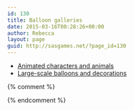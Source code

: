 ```yaml
---
id: 130
title: Balloon galleries
date: 2015-03-16T00:28:26+00:00
author: Rebecca
layout: page
guid: http://sasgames.net/?page_id=130
---
```


* [Animated characters and animals](animated)
* [Large-scale balloons and decorations](decorations)

{% comment %}

<div id="APTFF_by_TAP-by-shortcode-500" class="AlpinePhotoTiles_inpost_container">
  <!-- Using AlpinePT for Flickr v1.2.6 with Flickr API V2 -->

  <!-- Success using wp_remote_get() and PHP_Serial -->

  <div id="id500-AlpinePhotoTiles_container" class="AlpinePhotoTiles_container_class">
    <div id="id500-hidden-parent" class="AlpinePhotoTiles_parent_class" style="width:100%;max-width:100%;padding:0px;margin:0px auto;text-align:center;">
      <div id="id500-image-list" class="AlpinePhotoTiles_image_list_class" style="display:none;visibility:hidden;">
        <a href="https://farm9.staticflickr.com/8617/16176591754_4071986e30_c.jpg" class="AlpinePhotoTiles-link AlpinePhotoTiles-lightbox" title=" Lion head " alt=" Lion head "><img id="id500-tile-0" class="AlpinePhotoTiles-image AlpinePhotoTiles-img-noshadow AlpinePhotoTiles-img-noborder AlpinePhotoTiles-img-nocorners AlpinePhotoTiles-img-nohighlight" src="https://farm9.staticflickr.com/8617/16176591754_4071986e30_n.jpg" title='Lion head' alt='Lion head' border="0" hspace="0" vspace="0" style="" /></a>


        <a href="https://farm9.staticflickr.com/8636/16611345308_51586cb04a_c.jpg" class="AlpinePhotoTiles-link AlpinePhotoTiles-lightbox" title=" Cartoon Chipmunk " alt=" Cartoon Chipmunk ">

            <img id="id500-tile-1" class="AlpinePhotoTiles-image AlpinePhotoTiles-img-noshadow AlpinePhotoTiles-img-noborder AlpinePhotoTiles-img-nocorners AlpinePhotoTiles-img-nohighlight" src="https://farm9.staticflickr.com/8636/16611345308_51586cb04a_n.jpg" title='Cartoon Chipmunk' alt='Cartoon Chipmunk' border="0" hspace="0" vspace="0" style="" /></a>

            <a href="https://farm8.staticflickr.com/7592/16612796549_fb9b0d83fc_c.jpg" class="AlpinePhotoTiles-link AlpinePhotoTiles-lightbox" title=" Bunny " alt=" Bunny "><img id="id500-tile-2" class="AlpinePhotoTiles-image AlpinePhotoTiles-img-noshadow AlpinePhotoTiles-img-noborder AlpinePhotoTiles-img-nocorners AlpinePhotoTiles-img-nohighlight" src="https://farm8.staticflickr.com/7592/16612796549_fb9b0d83fc_n.jpg" title='Bunny' alt='Bunny' border="0" hspace="0" vspace="0" style="" /></a>

            <a href="https://farm4.staticflickr.com/3889/14592354882_c9fd8efd46_o.jpg" class="AlpinePhotoTiles-link AlpinePhotoTiles-lightbox" title=" Balloon Batman " alt=" Balloon Batman "><img id="id500-tile-3" class="AlpinePhotoTiles-image AlpinePhotoTiles-img-noshadow AlpinePhotoTiles-img-noborder AlpinePhotoTiles-img-nocorners AlpinePhotoTiles-img-nohighlight" src="https://farm4.staticflickr.com/3889/14592354882_cfb0d7332b_n.jpg" title='Balloon Batman' alt='Balloon Batman' border="0" hspace="0" vspace="0" style="" /></a>

            <a href="https://farm4.staticflickr.com/3356/3639832424_528512a658_o.jpg" class="AlpinePhotoTiles-link AlpinePhotoTiles-lightbox" title=" Greg & Jon Jon holding wedding balloonicatures " alt=" Greg & Jon Jon holding wedding balloonicatures "><img id="id500-tile-4" class="AlpinePhotoTiles-image AlpinePhotoTiles-img-noshadow AlpinePhotoTiles-img-noborder AlpinePhotoTiles-img-nocorners AlpinePhotoTiles-img-nohighlight" src="https://farm4.staticflickr.com/3356/3639832424_c94a1c5298.jpg" title='Greg & Jon Jon holding wedding balloonicatures' alt='Greg & Jon Jon holding wedding balloonicatures' border="0" hspace="0" vspace="0" style="" /></a>

            <a href="https://farm4.staticflickr.com/3582/3441249639_204d532098_o.jpg" class="AlpinePhotoTiles-link AlpinePhotoTiles-lightbox" title=" Greg with Frank & Erin&#039;s wedding balloons " alt=" Greg with Frank & Erin&#039;s wedding balloons "><img id="id500-tile-5" class="AlpinePhotoTiles-image AlpinePhotoTiles-img-noshadow AlpinePhotoTiles-img-noborder AlpinePhotoTiles-img-nocorners AlpinePhotoTiles-img-nohighlight" src="https://farm4.staticflickr.com/3582/3441249639_acbd08ace8.jpg" title='Greg with Frank & Erin&#039;s wedding balloons' alt='Greg with Frank & Erin&#039;s wedding balloons' border="0" hspace="0" vspace="0" style="" /></a>

            <a href="https://farm6.staticflickr.com/5498/10819575183_86b08c68f4_c.jpg" class="AlpinePhotoTiles-link AlpinePhotoTiles-lightbox" title=" Elvis balloon " alt=" Elvis balloon "><img id="id500-tile-6" class="AlpinePhotoTiles-image AlpinePhotoTiles-img-noshadow AlpinePhotoTiles-img-noborder AlpinePhotoTiles-img-nocorners AlpinePhotoTiles-img-nohighlight" src="https://farm6.staticflickr.com/5498/10819575183_86b08c68f4_n.jpg" title='Elvis balloon' alt='Elvis balloon' border="0" hspace="0" vspace="0" style="" /></a>

            <a href="https://farm3.staticflickr.com/2900/14613110203_3c3bd6dedc_c.jpg" class="AlpinePhotoTiles-link AlpinePhotoTiles-lightbox" title=" Batsignal and Batman " alt=" Batsignal and Batman "><img id="id500-tile-7" class="AlpinePhotoTiles-image AlpinePhotoTiles-img-noshadow AlpinePhotoTiles-img-noborder AlpinePhotoTiles-img-nocorners AlpinePhotoTiles-img-nohighlight" src="https://farm3.staticflickr.com/2900/14613110203_3c3bd6dedc_n.jpg" title='Batsignal and Batman' alt='Batsignal and Batman' border="0" hspace="0" vspace="0" style="" /></a>

            <a href="https://farm4.staticflickr.com/3879/14761266274_41f2d607a6_c.jpg" class="AlpinePhotoTiles-link AlpinePhotoTiles-lightbox" title=" Dr who balloons " alt=" Dr who balloons "><img id="id500-tile-8" class="AlpinePhotoTiles-image AlpinePhotoTiles-img-noshadow AlpinePhotoTiles-img-noborder AlpinePhotoTiles-img-nocorners AlpinePhotoTiles-img-nohighlight" src="https://farm4.staticflickr.com/3879/14761266274_41f2d607a6_n.jpg" title='Dr who balloons' alt='Dr who balloons' border="0" hspace="0" vspace="0" style="" /></a>

            <a href="https://farm4.staticflickr.com/3247/2956993876_fe2edb69fc_z.jpg" class="AlpinePhotoTiles-link AlpinePhotoTiles-lightbox" title=" Bucky-like Cat -Greg " alt=" Bucky-like Cat -Greg "><img id="id500-tile-9" class="AlpinePhotoTiles-image AlpinePhotoTiles-img-noshadow AlpinePhotoTiles-img-noborder AlpinePhotoTiles-img-nocorners AlpinePhotoTiles-img-nohighlight" src="https://farm4.staticflickr.com/3247/2956993876_fe2edb69fc_n.jpg" title='Bucky-like Cat -Greg' alt='Bucky-like Cat -Greg' border="0" hspace="0" vspace="0" style="" /></a>

            <a href="https://farm4.staticflickr.com/3171/2956993880_78439e17c9_o.jpg" class="AlpinePhotoTiles-link AlpinePhotoTiles-lightbox" title=" Thiagi Balloon at NASAGA 2008 conference " alt=" Thiagi Balloon at NASAGA 2008 conference "><img id="id500-tile-10" class="AlpinePhotoTiles-image AlpinePhotoTiles-img-noshadow AlpinePhotoTiles-img-noborder AlpinePhotoTiles-img-nocorners AlpinePhotoTiles-img-nohighlight" src="https://farm4.staticflickr.com/3171/2956993880_b5dfe6c212.jpg" title='Thiagi Balloon at NASAGA 2008 conference' alt='Thiagi Balloon at NASAGA 2008 conference' border="0" hspace="0" vspace="0" style="" /></a>

            <a href="https://farm4.staticflickr.com/3184/2700766473_c4779aba5e_z.jpg" class="AlpinePhotoTiles-link AlpinePhotoTiles-lightbox" title=" Mini COO-CEO-CFO " alt=" Mini COO-CEO-CFO "><img id="id500-tile-11" class="AlpinePhotoTiles-image AlpinePhotoTiles-img-noshadow AlpinePhotoTiles-img-noborder AlpinePhotoTiles-img-nocorners AlpinePhotoTiles-img-nohighlight" src="https://farm4.staticflickr.com/3184/2700766473_c4779aba5e_n.jpg" title='Mini COO-CEO-CFO' alt='Mini COO-CEO-CFO' border="0" hspace="0" vspace="0" style="" /></a>

            <a href="https://farm1.staticflickr.com/48/149589182_e2b3295128_z.jpg" class="AlpinePhotoTiles-link AlpinePhotoTiles-lightbox" title=" Turtle " alt=" Turtle "><img id="id500-tile-12" class="AlpinePhotoTiles-image AlpinePhotoTiles-img-noshadow AlpinePhotoTiles-img-noborder AlpinePhotoTiles-img-nocorners AlpinePhotoTiles-img-nohighlight" src="https://farm1.staticflickr.com/48/149589182_e2b3295128_n.jpg" title='Turtle' alt='Turtle' border="0" hspace="0" vspace="0" style="" /></a>

            <a href="https://farm1.staticflickr.com/23/31050858_9eaf916b94_z.jpg" class="AlpinePhotoTiles-link AlpinePhotoTiles-lightbox" title=" Completed Dawn Treader with Reepicheep " alt=" Completed Dawn Treader with Reepicheep "><img id="id500-tile-13" class="AlpinePhotoTiles-image AlpinePhotoTiles-img-noshadow AlpinePhotoTiles-img-noborder AlpinePhotoTiles-img-nocorners AlpinePhotoTiles-img-nohighlight" src="https://farm1.staticflickr.com/23/31050858_9eaf916b94_n.jpg" title='Completed Dawn Treader with Reepicheep' alt='Completed Dawn Treader with Reepicheep' border="0" hspace="0" vspace="0" style="" /></a>

            <a href="https://farm1.staticflickr.com/23/31050855_57a83c8cf7_z.jpg" class="AlpinePhotoTiles-link AlpinePhotoTiles-lightbox" title=" Balloon Nemo and Squirt " alt=" Balloon Nemo and Squirt "><img id="id500-tile-14" class="AlpinePhotoTiles-image AlpinePhotoTiles-img-noshadow AlpinePhotoTiles-img-noborder AlpinePhotoTiles-img-nocorners AlpinePhotoTiles-img-nohighlight" src="https://farm1.staticflickr.com/23/31050855_57a83c8cf7_n.jpg" title='Balloon Nemo and Squirt' alt='Balloon Nemo and Squirt' border="0" hspace="0" vspace="0" style="" /></a>

            <a href="https://farm1.staticflickr.com/22/31048787_3785c6c43c_z.jpg" class="AlpinePhotoTiles-link AlpinePhotoTiles-lightbox" title=" Mom and Dad&#039;s 40th Anniversary Caricature " alt=" Mom and Dad&#039;s 40th Anniversary Caricature "><img id="id500-tile-15" class="AlpinePhotoTiles-image AlpinePhotoTiles-img-noshadow AlpinePhotoTiles-img-noborder AlpinePhotoTiles-img-nocorners AlpinePhotoTiles-img-nohighlight" src="https://farm1.staticflickr.com/22/31048787_3785c6c43c_n.jpg" title='Mom and Dad&#039;s 40th Anniversary Caricature' alt='Mom and Dad&#039;s 40th Anniversary Caricature' border="0" hspace="0" vspace="0" style="" /></a><a href="https://farm1.staticflickr.com/22/31048786_ed47a47854_z.jpg" class="AlpinePhotoTiles-link AlpinePhotoTiles-lightbox" title=" Louisa&#039;s Birthday Balloon Hat " alt=" Louisa&#039;s Birthday Balloon Hat "><img id="id500-tile-16" class="AlpinePhotoTiles-image AlpinePhotoTiles-img-noshadow AlpinePhotoTiles-img-noborder AlpinePhotoTiles-img-nocorners AlpinePhotoTiles-img-nohighlight" src="https://farm1.staticflickr.com/22/31048786_ed47a47854_n.jpg" title='Louisa&#039;s Birthday Balloon Hat' alt='Louisa&#039;s Birthday Balloon Hat' border="0" hspace="0" vspace="0" style="" /></a><a href="https://farm1.staticflickr.com/21/31048785_c7c18914c5_z.jpg" class="AlpinePhotoTiles-link AlpinePhotoTiles-lightbox" title=" Kendra&#039;s Birthday Balloon Hat " alt=" Kendra&#039;s Birthday Balloon Hat "><img id="id500-tile-17" class="AlpinePhotoTiles-image AlpinePhotoTiles-img-noshadow AlpinePhotoTiles-img-noborder AlpinePhotoTiles-img-nocorners AlpinePhotoTiles-img-nohighlight" src="https://farm1.staticflickr.com/21/31048785_c7c18914c5_n.jpg" title='Kendra&#039;s Birthday Balloon Hat' alt='Kendra&#039;s Birthday Balloon Hat' border="0" hspace="0" vspace="0" style="" /></a>

            <a href="https://farm1.staticflickr.com/23/31050852_666f1a61a9_z.jpg" class="AlpinePhotoTiles-link AlpinePhotoTiles-lightbox" title=" Balloon Arch " alt=" Balloon Arch "><img id="id500-tile-18" class="AlpinePhotoTiles-image AlpinePhotoTiles-img-noshadow AlpinePhotoTiles-img-noborder AlpinePhotoTiles-img-nocorners AlpinePhotoTiles-img-nohighlight" src="https://farm1.staticflickr.com/23/31050852_666f1a61a9_n.jpg" title='Balloon Arch' alt='Balloon Arch' border="0" hspace="0" vspace="0" style="" /></a>

            <a href="https://farm1.staticflickr.com/55/149589177_21cd393aa2_z.jpg" class="AlpinePhotoTiles-link AlpinePhotoTiles-lightbox" title=" Crab " alt=" Crab "><img id="id500-tile-19" class="AlpinePhotoTiles-image AlpinePhotoTiles-img-noshadow AlpinePhotoTiles-img-noborder AlpinePhotoTiles-img-nocorners AlpinePhotoTiles-img-nohighlight" src="https://farm1.staticflickr.com/55/149589177_21cd393aa2_n.jpg" title='Crab' alt='Crab' border="0" hspace="0" vspace="0" style="" /></a>

            <a href="https://farm1.staticflickr.com/49/149589180_13830a54a6_z.jpg" class="AlpinePhotoTiles-link AlpinePhotoTiles-lightbox" title=" Poseidon+Mermaid " alt=" Poseidon+Mermaid "><img id="id500-tile-20" class="AlpinePhotoTiles-image AlpinePhotoTiles-img-noshadow AlpinePhotoTiles-img-noborder AlpinePhotoTiles-img-nocorners AlpinePhotoTiles-img-nohighlight" src="https://farm1.staticflickr.com/49/149589180_13830a54a6_n.jpg" title='Poseidon+Mermaid' alt='Poseidon+Mermaid' border="0" hspace="0" vspace="0" style="" /></a><a href="https://farm1.staticflickr.com/74/181935988_266f2c853e_z.jpg" class="AlpinePhotoTiles-link AlpinePhotoTiles-lightbox" title=" Greg - 4th of July " alt=" Greg - 4th of July "><img id="id500-tile-21" class="AlpinePhotoTiles-image AlpinePhotoTiles-img-noshadow AlpinePhotoTiles-img-noborder AlpinePhotoTiles-img-nocorners AlpinePhotoTiles-img-nohighlight" src="https://farm1.staticflickr.com/74/181935988_266f2c853e_n.jpg" title='Greg - 4th of July' alt='Greg - 4th of July' border="0" hspace="0" vspace="0" style="" /></a>

            <a href="https://farm1.staticflickr.com/47/181935989_a697c5af71_z.jpg" class="AlpinePhotoTiles-link AlpinePhotoTiles-lightbox" title=" Crazy-spiral Hat -front view " alt=" Crazy-spiral Hat -front view "><img id="id500-tile-22" class="AlpinePhotoTiles-image AlpinePhotoTiles-img-noshadow AlpinePhotoTiles-img-noborder AlpinePhotoTiles-img-nocorners AlpinePhotoTiles-img-nohighlight" src="https://farm1.staticflickr.com/47/181935989_a697c5af71_n.jpg" title='Crazy-spiral Hat -front view' alt='Crazy-spiral Hat -front view' border="0" hspace="0" vspace="0" style="" /></a>

            <a href="https://farm1.staticflickr.com/83/242650534_bde1392d85_z.jpg" class="AlpinePhotoTiles-link AlpinePhotoTiles-lightbox" title=" Dora the Explorer " alt=" Dora the Explorer "><img id="id500-tile-23" class="AlpinePhotoTiles-image AlpinePhotoTiles-img-noshadow AlpinePhotoTiles-img-noborder AlpinePhotoTiles-img-nocorners AlpinePhotoTiles-img-nohighlight" src="https://farm1.staticflickr.com/83/242650534_bde1392d85_n.jpg" title='Dora the Explorer' alt='Dora the Explorer' border="0" hspace="0" vspace="0" style="" /></a><a href="https://farm3.staticflickr.com/2175/2676966724_b00ae6a219_z.jpg" class="AlpinePhotoTiles-link AlpinePhotoTiles-lightbox" title=" Balloon RWD " alt=" Balloon RWD "><img id="id500-tile-24" class="AlpinePhotoTiles-image AlpinePhotoTiles-img-noshadow AlpinePhotoTiles-img-noborder AlpinePhotoTiles-img-nocorners AlpinePhotoTiles-img-nohighlight" src="https://farm3.staticflickr.com/2175/2676966724_b00ae6a219_n.jpg" title='Balloon RWD' alt='Balloon RWD' border="0" hspace="0" vspace="0" style="" /></a>

            <a href="https://farm4.staticflickr.com/3043/2676967244_7d4b91e62c_z.jpg" class="AlpinePhotoTiles-link AlpinePhotoTiles-lightbox" title=" Balloon globe " alt=" Balloon globe "><img id="id500-tile-25" class="AlpinePhotoTiles-image AlpinePhotoTiles-img-noshadow AlpinePhotoTiles-img-noborder AlpinePhotoTiles-img-nocorners AlpinePhotoTiles-img-nohighlight" src="https://farm4.staticflickr.com/3043/2676967244_7d4b91e62c_n.jpg" title='Balloon globe' alt='Balloon globe' border="0" hspace="0" vspace="0" style="" /></a><a href="https://farm4.staticflickr.com/3056/2975187297_c8346e6e46_z.jpg" class="AlpinePhotoTiles-link AlpinePhotoTiles-lightbox" title=" David - perfect hair - muscle-bound " alt=" David - perfect hair - muscle-bound "><img id="id500-tile-26" class="AlpinePhotoTiles-image AlpinePhotoTiles-img-noshadow AlpinePhotoTiles-img-noborder AlpinePhotoTiles-img-nocorners AlpinePhotoTiles-img-nohighlight" src="https://farm4.staticflickr.com/3056/2975187297_c8346e6e46_n.jpg" title='David - perfect hair - muscle-bound' alt='David - perfect hair - muscle-bound' border="0" hspace="0" vspace="0" style="" /></a><a href="https://farm4.staticflickr.com/3861/14763288022_177026d053_o.jpg" class="AlpinePhotoTiles-link AlpinePhotoTiles-lightbox" title=" Hulk head and fist " alt=" Hulk head and fist "><img id="id500-tile-27" class="AlpinePhotoTiles-image AlpinePhotoTiles-img-noshadow AlpinePhotoTiles-img-noborder AlpinePhotoTiles-img-nocorners AlpinePhotoTiles-img-nohighlight" src="https://farm4.staticflickr.com/3861/14763288022_e352163ee9_n.jpg" title='Hulk head and fist' alt='Hulk head and fist' border="0" hspace="0" vspace="0" style="" /></a><a href="https://farm4.staticflickr.com/3071/2975193459_09e26af61b_z.jpg" class="AlpinePhotoTiles-link AlpinePhotoTiles-lightbox" title=" Pam 2 " alt=" Pam 2 "><img id="id500-tile-28" class="AlpinePhotoTiles-image AlpinePhotoTiles-img-noshadow AlpinePhotoTiles-img-noborder AlpinePhotoTiles-img-nocorners AlpinePhotoTiles-img-nohighlight" src="https://farm4.staticflickr.com/3071/2975193459_09e26af61b_n.jpg" title='Pam 2' alt='Pam 2' border="0" hspace="0" vspace="0" style="" /></a><a href="https://farm4.staticflickr.com/3068/2976047160_186013929c_z.jpg" class="AlpinePhotoTiles-link AlpinePhotoTiles-lightbox" title=" Freda2 " alt=" Freda2 "><img id="id500-tile-29" class="AlpinePhotoTiles-image AlpinePhotoTiles-img-noshadow AlpinePhotoTiles-img-noborder AlpinePhotoTiles-img-nocorners AlpinePhotoTiles-img-nohighlight" src="https://farm4.staticflickr.com/3068/2976047160_186013929c_n.jpg" title='Freda2' alt='Freda2' border="0" hspace="0" vspace="0" style="" /></a>
      </div>

      <div id="id500-by-link" class="AlpinePhotoTiles-by-link">
        <a href="http://thealpinepress.com/" style="COLOR:#C0C0C0;text-decoration:none;" title="Widget by The Alpine Press">TAP</a>
      </div>
    </div>
  </div>
</div>

{% endcomment %}